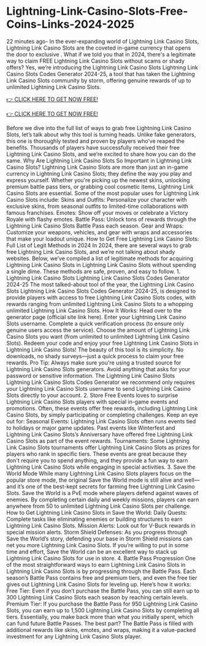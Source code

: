 # Lightning-Link-Casino-Slots-Free-Coins-Links-2024-2025

22 minutes ago- In the ever-expanding world of Lightning Link Casino Slots, Lightning Link Casino Slots are the coveted in-game currency that opens the door to exclusive . What if we told you that in 2024, there's a legitimate way to claim FREE Lightning Link Casino Slots without scams or shady offers? Yes, we’re introducing the Lightning Link Casino Slots Lightning Link Casino Slots Codes Generator 2024-25, a tool that has taken the Lightning Link Casino Slots community by storm, offering genuine rewards of up to unlimited Lightning Link Casino Slots.
 
<a href="https://www.footlogix.com/Footlogix/media/Before-and-After/link.html">👉 CLICK HERE TO GET NOW FREE!</a>
 
<a href="https://www.footlogix.com/Footlogix/media/Before-and-After/link.html">👉 CLICK HERE TO GET NOW FREE!</a>
 
Before we dive into the full list of ways to grab free Lightning Link Casino Slots, let’s talk about why this tool is turning heads. Unlike fake generators, this one is thoroughly tested and proven by players who’ve reaped the benefits. Thousands of players have successfully received their free Lightning Link Casino Slots, and we’re excited to share how you can do the same. Why Are Lightning Link Casino Slots So Important in Lightning Link Casino Slots? Lightning Link Casino Slots are more than just an in-game currency in Lightning Link Casino Slots; they define the way you play and express yourself. Whether you're picking up the newest skins, unlocking premium battle pass tiers, or grabbing cool cosmetic items, Lightning Link Casino Slots are essential. Some of the most popular uses for Lightning Link Casino Slots include: Skins and Outfits: Personalize your character with exclusive skins, from seasonal outfits to limited-time collaborations with famous franchises. Emotes: Show off your moves or celebrate a Victory Royale with flashy emotes. Battle Pass: Unlock tons of rewards through the Lightning Link Casino Slots Battle Pass each season. Gear and Wraps: Customize your weapons, vehicles, and gear with wraps and accessories that make your loadout unique. How to Get Free Lightning Link Casino Slots: Full List of Legit Methods in 2024 In 2024, there are several ways to grab free Lightning Link Casino Slots, and we’re not talking about shady websites. Below, we’ve compiled a list of legitimate methods for acquiring Lightning Link Casino Slots in Lightning Link Casino Slots without spending a single dime. These methods are safe, proven, and easy to follow. 1. Lightning Link Casino Slots Lightning Link Casino Slots Codes Generator 2024-25 The most talked-about tool of the year, the Lightning Link Casino Slots Lightning Link Casino Slots Codes Generator 2024-25, is designed to provide players with access to free Lightning Link Casino Slots codes, with rewards ranging from unlimited Lightning Link Casino Slots to a whopping unlimited Lightning Link Casino Slots. How It Works: Head over to the generator page (official site link here). Enter your Lightning Link Casino Slots username. Complete a quick verification process (to ensure only genuine users access the service). Choose the amount of Lightning Link Casino Slots you want (from unlimited to unlimited Lightning Link Casino Slots). Redeem your code and enjoy your free Lightning Link Casino Slots in Lightning Link Casino Slots! The beauty of this tool is its simplicity. No downloads, no shady surveys—just a quick process to claim your free rewards. Pro Tip: Always make sure you're using a trusted source for Lightning Link Casino Slots generators. Avoid anything that asks for your password or sensitive information. The Lightning Link Casino Slots Lightning Link Casino Slots Codes Generator we recommend only requires your Lightning Link Casino Slots username to send Lightning Link Casino Slots directly to your account. 2.   Store Free Events   loves to surprise Lightning Link Casino Slots players with special in-game events and promotions. Often, these events offer free rewards, including Lightning Link Casino Slots, by simply participating or completing challenges. Keep an eye out for: Seasonal Events: Lightning Link Casino Slots often runs events tied to holidays or major game updates. Past events like Winterfest and Lightning Link Casino Slots’s Anniversary have offered free Lightning Link Casino Slots as part of the event rewards. Tournaments: Some Lightning Link Casino Slots tournaments offer Lightning Link Casino Slots as prizes for players who rank in specific tiers. These events are great because they don't require you to spend anything, and they provide a fun way to earn Lightning Link Casino Slots while engaging in special activities. 3. Save the World Mode While many Lightning Link Casino Slots players focus on the popular store mode, the original Save the World mode is still alive and well—and it’s one of the best-kept secrets for farming free Lightning Link Casino Slots. Save the World is a PvE mode where players defend against waves of enemies. By completing certain daily and weekly missions, players can earn anywhere from 50 to unlimited Lightning Link Casino Slots per challenge. How to Get Lightning Link Casino Slots in Save the World: Daily Quests: Complete tasks like eliminating enemies or building structures to earn Lightning Link Casino Slots. Mission Alerts: Look out for V-Buck rewards in special mission alerts. Storm Shield Defenses: As you progress through Save the World’s story, defending your base in Storm Shield missions can net you more Lightning Link Casino Slots. If you’re willing to put in some time and effort, Save the World can be an excellent way to stack up Lightning Link Casino Slots for use in store. 4. Battle Pass Progression One of the most straightforward ways to earn Lightning Link Casino Slots in Lightning Link Casino Slots is by progressing through the Battle Pass. Each season’s Battle Pass contains free and premium tiers, and even the free tier gives out Lightning Link Casino Slots for leveling up. Here’s how it works: Free Tier: Even if you don’t purchase the Battle Pass, you can still earn up to 300 Lightning Link Casino Slots each season by reaching certain levels. Premium Tier: If you purchase the Battle Pass for 950 Lightning Link Casino Slots, you can earn up to 1,500 Lightning Link Casino Slots by completing all tiers. Essentially, you make back more than what you initially spent, which can fund future Battle Passes. The best part? The Battle Pass is filled with additional rewards like skins, emotes, and wraps, making it a value-packed investment for any Lightning Link Casino Slots player.
